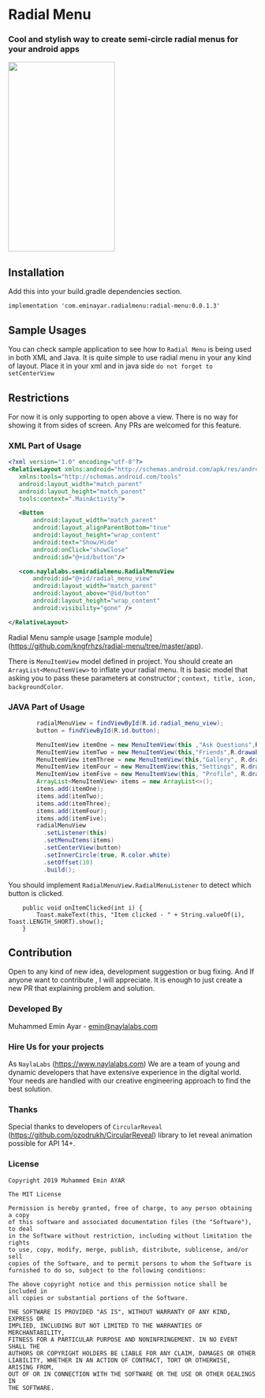# Radial Menu

### Cool and stylish way to create semi-circle radial menus for your android apps

<img src="https://i.imgur.com/u8xHi7q.gif" data-canonical-src="https://i.imgur.com/u8xHi7q.gif" width="216" height="384" />

## Installation
Add this into your build.gradle dependencies section.
```
implementation 'com.eminayar.radialmenu:radial-menu:0.0.1.3'
```

## Sample Usages

You can check sample application to see how to `Radial Menu` is being used in both XML and Java. It is 
quite simple to use radial menu in your any kind of layout. Place it in your xml and in java side `do not forget to setCenterView`

## Restrictions

For now it is only supporting to open above a view. There is no way for showing it from sides of screen. Any PRs are welcomed for this feature.

### XML Part of Usage
 
 ````xml
<?xml version="1.0" encoding="utf-8"?>
<RelativeLayout xmlns:android="http://schemas.android.com/apk/res/android"
    xmlns:tools="http://schemas.android.com/tools"
    android:layout_width="match_parent"
    android:layout_height="match_parent"
    tools:context=".MainActivity">

    <Button
        android:layout_width="match_parent"
        android:layout_alignParentBottom="true"
        android:layout_height="wrap_content"
        android:text="Show/Hide"
        android:onClick="showClose"
        android:id="@+id/button"/>

    <com.naylalabs.semiradialmenu.RadialMenuView
        android:id="@+id/radial_menu_view"
        android:layout_width="match_parent"
        android:layout_above="@id/button"
        android:layout_height="wrap_content"
        android:visibility="gone" />

</RelativeLayout>
 ````
Radial Menu sample usage [sample module] (https://github.com/kngfrhzs/radial-menu/tree/master/app).

There is ```MenuItemView``` model defined in project. You should create an `ArrayList<MenuItemView>` to 
inflate your radial menu. It is basic model that asking you to pass these parameters at constructor ; `context, title, icon, backgroundColor`. 

### JAVA Part of Usage

````java
        radialMenuView = findViewById(R.id.radial_menu_view);
        button = findViewById(R.id.button);

        MenuItemView itemOne = new MenuItemView(this ,"Ask Questions",R.drawable.ic_profile_white, R.color.orange);
        MenuItemView itemTwo = new MenuItemView(this,"Friends",R.drawable.ic_babies_calendar, R.color.green);
        MenuItemView itemThree = new MenuItemView(this,"Gallery", R.drawable.ic_drawer_settings, R.color.vividPurple);
        MenuItemView itemFour = new MenuItemView(this,"Settings", R.drawable.ic_blog_white, R.color.darkRed);
        MenuItemView itemFive = new MenuItemView(this, "Profile", R.drawable.ic_profile_white, R.color.darkGreen2);
        ArrayList<MenuItemView> items = new ArrayList<>();
        items.add(itemOne);
        items.add(itemTwo);
        items.add(itemThree);
        items.add(itemFour);
        items.add(itemFive);
        radialMenuView
          .setListener(this)
          .setMenuItems(items)
          .setCenterView(button)
          .setInnerCircle(true, R.color.white)
          .setOffset(10)
          .build();
```` 

You should implement `RadialMenuView.RadialMenuListener` to detect which button is clicked.

```` @Override
    public void onItemClicked(int i) {
        Toast.makeText(this, "Item clicked - " + String.valueOf(i), Toast.LENGTH_SHORT).show();
    }
````

## Contribution

Open to any kind of new idea, development suggestion or bug fixing. And If anyone want to contribute , I will appreciate. It is enough to just create a new PR that explaining problem and solution.

### Developed By

Muhammed Emin Ayar - emin@naylalabs.com

### Hire Us for your projects

As `NaylaLabs` (https://www.naylalabs.com) We are a team of young and dynamic developers that have extensive experience in the digital world. Your needs are handled with our creative engineering approach to find the best solution.

### Thanks

Special thanks to developers of `CircularReveal` (https://github.com/ozodrukh/CircularReveal) library to let reveal animation possible for API 14+.

### License

```
Copyright 2019 Muhammed Emin AYAR

The MIT License

Permission is hereby granted, free of charge, to any person obtaining a copy
of this software and associated documentation files (the "Software"), to deal
in the Software without restriction, including without limitation the rights
to use, copy, modify, merge, publish, distribute, sublicense, and/or sell
copies of the Software, and to permit persons to whom the Software is
furnished to do so, subject to the following conditions:

The above copyright notice and this permission notice shall be included in
all copies or substantial portions of the Software.

THE SOFTWARE IS PROVIDED "AS IS", WITHOUT WARRANTY OF ANY KIND, EXPRESS OR
IMPLIED, INCLUDING BUT NOT LIMITED TO THE WARRANTIES OF MERCHANTABILITY,
FITNESS FOR A PARTICULAR PURPOSE AND NONINFRINGEMENT. IN NO EVENT SHALL THE
AUTHORS OR COPYRIGHT HOLDERS BE LIABLE FOR ANY CLAIM, DAMAGES OR OTHER
LIABILITY, WHETHER IN AN ACTION OF CONTRACT, TORT OR OTHERWISE, ARISING FROM,
OUT OF OR IN CONNECTION WITH THE SOFTWARE OR THE USE OR OTHER DEALINGS IN
THE SOFTWARE.
```

